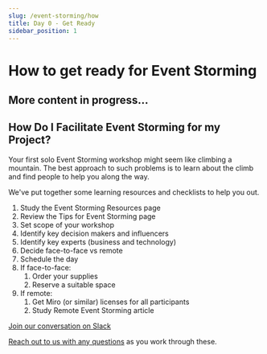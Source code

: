 ```yaml
---
slug: /event-storming/how
title: Day 0 - Get Ready
sidebar_position: 1
---
```


# How to get ready for Event Storming

## More content in progress...

## How Do I Facilitate Event Storming for my Project?

Your first solo Event Storming workshop might seem like climbing a mountain. The best approach to such problems is to learn about the climb and find people to help you along the way.

We've put together some learning resources and checklists to help you out.

1. Study the Event Storming Resources page
2. Review the Tips for Event Storming page
3. Set scope of your workshop
4. Identify key decision makers and influencers
5. Identify key experts (business and technology)
6. Decide face-to-face vs remote
7. Schedule the day
8. If face-to-face:
   1. Order your supplies
   2. Reserve a suitable space
9. If remote:
   1. Get Miro (or similar) licenses for all participants
   2. Study Remote Event Storming article

[Join our conversation on Slack](https://join.slack.com/t/stochasticdev/shared_invite/zt-ul9ub84l-_9xtOXjSZLHg36q1g7TFsQ)

[Reach out to us with any questions](/get-help) as you work through these.
